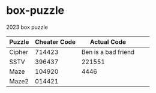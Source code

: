 # box-puzzle
 2023 box puzzle

| Puzzle | Cheater Code | Actual Code         |   |   |
|--------|--------------|---------------------|---|---|
| Cipher | 714423       | Ben is a bad friend |   |   |
| SSTV   | 396437       | 221551              |   |   |
| Maze   | 104920       | 4446                |   |   |
| Maze2  | 014421       |                     |   |   |

